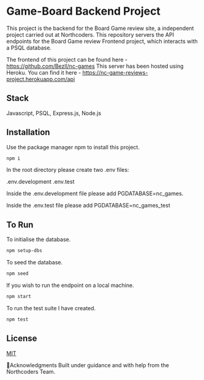 # Game-Board Backend Project

This project is the backend for the Board Game review site, a independent project carried out at Northcoders.
This repository servers the API endpoints for the Board Game review Frontend project, which interacts with a PSQL database.

The frontend of this project can be found here - https://github.com/Bezll/nc-games
This server has been hosted using Heroku. You can find it here - https://nc-game-reviews-project.herokuapp.com/api

## Stack

Javascript, PSQL, Express.js, Node.js

## Installation

Use the package manager npm to install this project.

```bash
npm i
```

In the root directory please create two .env files:

.env.development
.env.test

Inside the .env.development file please add PGDATABASE=nc_games.

Inside the .env.test file please add PGDATABASE=nc_games_test

## To Run

To initialise the database.

```bash
npm setup-dbs
```

To seed the database.

```bash
npm seed
```

If you wish to run the endpoint on a local machine.

```bash
npm start
```

To run the test suite I have created.

```bash
npm test
```

## License
[MIT](https://choosealicense.com/licenses/mit/)

👏Acknowledgments
Built under guidance and with help from the Northcoders Team.

